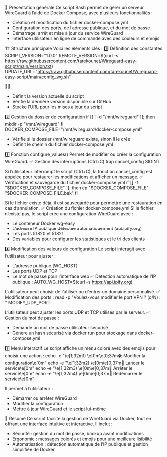 📌 Présentation générale
Ce script Bash permet de gérer un serveur WireGuard à l’aide de Docker Compose, avec plusieurs fonctionnalités :
- Création et modification du fichier docker-compose.yml
- Configuration des ports, de l’adresse publique, et du mot de passe
- Démarrage, arrêt et mise à jour du service WireGuard
- Interface utilisateur en ligne de commande avec des couleurs et emojis

🏗️ Structure principale
Voici les éléments clés :
1️⃣ Définition des constantes
SCRIPT_VERSION="1.0.0"
REMOTE_VERSION=$(curl -s https://raw.githubusercontent.com/tarekounet/Wireguard-easy-script/main/version.txt)
UPDATE_URL="https://raw.githubusercontent.com/tarekounet/Wireguard-easy-script/main/config_wg.sh"


- Définit la version actuelle du script
- Vérifie la dernière version disponible sur GitHub
- Stocke l’URL pour les mises à jour du script

2️⃣ Gestion du dossier de configuration
if [[ ! -d "/mnt/wireguard" ]]; then
    mkdir -p "/mnt/wireguard"
fi
DOCKER_COMPOSE_FILE="/mnt/wireguard/docker-compose.yml"


- Vérifie si le dossier /mnt/wireguard existe, sinon il le crée
- Définit le chemin du fichier docker-compose.yml

3️⃣ Fonction configure_values()
Permet de modifier ou créer la configuration WireGuard.
✅ Gestion des interruptions (Ctrl+C)
trap cancel_config SIGINT


Si l’utilisateur interrompt le script (Ctrl+C), la fonction cancel_config est appelée pour restaurer les modifications et afficher un message.
✅ Vérification et sauvegarde du fichier docker-compose.yml
if [[ -f "$DOCKER_COMPOSE_FILE" ]]; then
    cp "$DOCKER_COMPOSE_FILE" "$DOCKER_COMPOSE_FILE.bak"
fi


Si le fichier existe déjà, il est sauvegardé pour permettre une restauration en cas d’annulation.
✅ Création du fichier docker-compose.yml
Si le fichier n’existe pas, le script crée une configuration WireGuard avec :
- Le conteneur Docker wg-easy
- L’adresse IP publique détectée automatiquement (api.ipify.org)
- Les ports 51820 et 51821
- Des variables pour configurer les statistiques et le tri des clients

4️⃣ Modification des valeurs de configuration
Le script interagit avec l’utilisateur pour ajuster :
- L’adresse publique (WG_HOST)
- Les ports UDP et TCP
- Le mot de passe pour l’interface web
✅ Détection automatique de l’IP publique :
AUTO_WG_HOST=$(curl -s https://api.ipify.org)


L’utilisateur peut choisir de l’utiliser ou d’entrer un domaine personnalisé.
✅ Modification des ports :
read -p "Voulez-vous modifier le port VPN ? (o/N) : " MODIFY_UDP_PORT


L’utilisateur peut ajuster les ports UDP et TCP utilisés par le serveur.
✅ Gestion du mot de passe :
- Demande un mot de passe utilisateur sécurisé
- Génère un hash sécurisé via docker run pour stockage dans docker-compose.yml

5️⃣ Menu interactif
Le script affiche un menu coloré avec des emojis pour choisir une action :
echo -e "\e[1;32m1) \e[0m\e[0;37m🛠️  Modifier la configuration\e[0m"
echo -e "\e[1;32m2) \e[0m\e[0;37m🚀 Lancer le service\e[0m"
echo -e "\e[1;32m3) \e[0m\e[0;37m🛑 Arrêter le service\e[0m"
echo -e "\e[1;32m4) \e[0m\e[0;37m🔄 Redémarrer le service\e[0m"


Il permet à l’utilisateur :
- Démarrer ou arrêter WireGuard
- Modifier la configuration
- Mettre à jour WireGuard et le script lui-même

🧐 Résumé
Ce script facilite la gestion de WireGuard via Docker, tout en offrant une interface intuitive et interactive. Il inclut :
- Sécurité : gestion du mot de passe, backup avant modifications
- Ergonomie : messages colorés et emojis pour une meilleure lisibilité
- Automatisation : détection automatique de l’IP publique et gestion simplifiée de Docker
